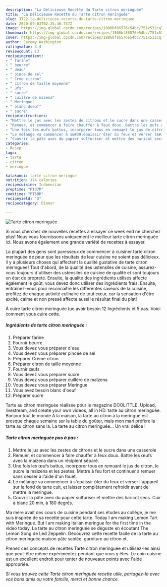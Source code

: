 ```yaml
---
description: "La Délicieuse Recette du Tarte citron meringuée"
title: "La Délicieuse Recette du Tarte citron meringuée"
slug: 3722-la-delicieuse-recette-du-tarte-citron-meringuee
date: 2020-09-03T02:35:46.757Z
image: https://img-global.cpcdn.com/recipes/1806bf86576e54bc/751x532cq70/tarte-citron-meringuee-photo-principale-de-la-recette.jpg
thumbnail: https://img-global.cpcdn.com/recipes/1806bf86576e54bc/751x532cq70/tarte-citron-meringuee-photo-principale-de-la-recette.jpg
cover: https://img-global.cpcdn.com/recipes/1806bf86576e54bc/751x532cq70/tarte-citron-meringuee-photo-principale-de-la-recette.jpg
author: Jeremy Washington
ratingvalue: 4.4
reviewcount: 13
recipeingredient:
- " farine"
- " beurre"
- " deau"
- " pince de sel"
- " Crme citron"
- " citron de taille moyenne"
- " ufs"
- " sucre"
- " cuillre de mazena"
- " Meringue"
- " blanc doeuf"
- " sucre"
recipeinstructions:
- "Mettre le jus avec les zestes de citrons et le sucre dans une casserole"
- "Remuer, et commencer à faire chauffer à feux doux. Battre les œufs avec la maïzena dans un récipient séparé."
- "Une fois les œufs battus, incorporer tous en remuant le jus de citron, le sucre la maïzena et les zestes. Mettre à feu fort et continuer à remuer sans cesser à l&#39;aide d&#39;un fouet."
- "Le mélange va commencer à s&#39;epaissir ôter du feux et verser l&#39;appareil sur le fond de tarte cuit, et laisser complètement refroidir avant de mettre la meringue."
- "Couvrir la pâte avec du papier sulfuriser et mettre des haricot secs. Cuir à blanc 20 min, à 180 degrés."
categories:
- Resep
tags:
- tarte
- citron
- meringue

katakunci: tarte citron meringue 
nutrition: 174 calories
recipecuisine: Indonesian
preptime: "PT37M"
cooktime: "PT59M"
recipeyield: "3"
recipecategory: Dinner

---
```



![Tarte citron meringuée](https://img-global.cpcdn.com/recipes/1806bf86576e54bc/751x532cq70/tarte-citron-meringuee-photo-principale-de-la-recette.jpg)

Si vous cherchez de nouvelles recettes à essayer ce week end ne cherchez plus! Nous vous fournissons uniquement le meilleur tarte citron meringuée ici. Nous avons également une grande variété de recettes à essayer.

La plupart des gens sont paresseux de commencer à cuisiner tarte citron meringuée de peur que les résultats de leur cuisine ne soient pas délicieux. Il y a plusieurs choses qui affectent la qualité gustative de tarte citron meringuée! Tout d'abord, de la qualité des ustensiles de cuisine, assurez-vous toujours d'utiliser des ustensiles de cuisine de qualité et sont toujours en état de propreté. Ensuite, la qualité des ingrédients utilisés affecte également le goût, vous devez donc utiliser des ingrédients frais. Ensuite, entraînez-vous pour reconnaître les différentes saveurs de la cuisine, profitez de chaque activité culinaire de tout cœur, car la sensation d'être excité, calme et non pressé affecte aussi le résultat final du plat!

<!--inarticleads1-->

À cuire tarte citron meringuée tue avoir besoin 12 Ingrédients et 5 pas. Voici comment vous cuire cette.

##### Ingrédients de tarte citron meringuée :

1. Préparer  farine
1. Fournir  beurre
1. Vous devez vous préparer  d&#39;eau
1. Vous devez vous préparer  pincée de sel
1. Préparer  Crème citron
1. Préparer  citron de taille moyenne
1. Fournir  œufs
1. Vous devez vous préparer  sucre
1. Vous devez vous préparer  cuillère de maïzena
1. Vous devez vous préparer  Meringue
1. Vous avez besoin  blanc d&#39;oeuf
1. Préparer  sucre


Tarte au citron meringuée réalisée pour le magazine DOOLITTLE. Upload, livestream, and create your own videos, all in HD. tarte au citron meringuée. Bonjour tout le monde A la maison, la tarte au citron à la meringue est presque chaque semaine sur la table du goûter, mais mon mari préfère la tarte au citron sans la. La tarte au citron meringuée… Un vrai délice ! 

<!--inarticleads2-->

##### Tarte citron meringuée pas à pas :

1. Mettre le jus avec les zestes de citrons et le sucre dans une casserole
1. Remuer, et commencer à faire chauffer à feux doux. Battre les œufs avec la maïzena dans un récipient séparé.
1. Une fois les œufs battus, incorporer tous en remuant le jus de citron, le sucre la maïzena et les zestes. Mettre à feu fort et continuer à remuer sans cesser à l&#39;aide d&#39;un fouet.
1. Le mélange va commencer à s&#39;epaissir ôter du feux et verser l&#39;appareil sur le fond de tarte cuit, et laisser complètement refroidir avant de mettre la meringue.
1. Couvrir la pâte avec du papier sulfuriser et mettre des haricot secs. Cuir à blanc 20 min, à 180 degrés.


Ma mère avait des cours de cuisine pendant ses études au collège, je me suis inspirée de sa recette pour cette tarte. Today I am making Lemon Tart with Meringue. But I am making Italian meringue for the first time in the video today. La tarte au citron meringuée se déguste en écoutant The Lemon Song de Led Zeppelin. Découvrez cette recette facile de la tarte au citron meringuée maison pâte sablée, garniture au citron et. 

<!--inarticleads1-->

<p>
Prenez ces concepts de recettes Tarte citron meringuée et utilisez-les ainsi que peut-être même expérimentez pendant que vous y êtes. Le coin cuisine est un excellent endroit pour tenter de nouveaux points avec l'aide appropriée.
</p>

<p>
<i>Si vous trouvez cette Tarte citron meringuée recette utile, partagez-la avec vos bons amis ou votre famille, merci et bonne chance.</i>
</p>
